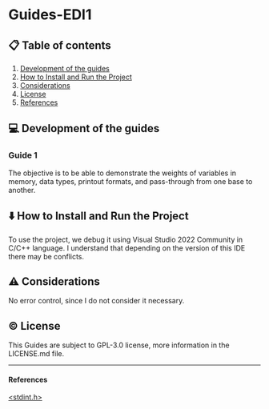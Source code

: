 # Guides-EDI1

## 📋 Table of contents
1. [Development of the guides](#description)
2. [How to Install and Run the Project](#howto)
3. [Considerations](#considerations)
4. [License](#license)
5. [References](#references)

## 💻 Development of the guides <a name="description"></a>
### Guide 1
The objective is to be able to demonstrate the weights of variables in memory, data types, printout formats, and pass-through from one base to another.

## ⬇️ How to Install and Run the Project <a name="howto"></a>

To use the project, we debug it using Visual Studio 2022 Community in C/C++ language. I understand that depending on the version of this IDE there may be conflicts.

## ⚠️ Considerations <a name="considerations"></a>

No error control, since I do not consider it necessary.

## ©️ License <a name="license"></a>
This Guides are subject to GPL-3.0 license, more information in the LICENSE.md file.

---

#### References <a name="references"></a>
[<stdint.h>](https://en.cppreference.com/w/c/types/integer)
